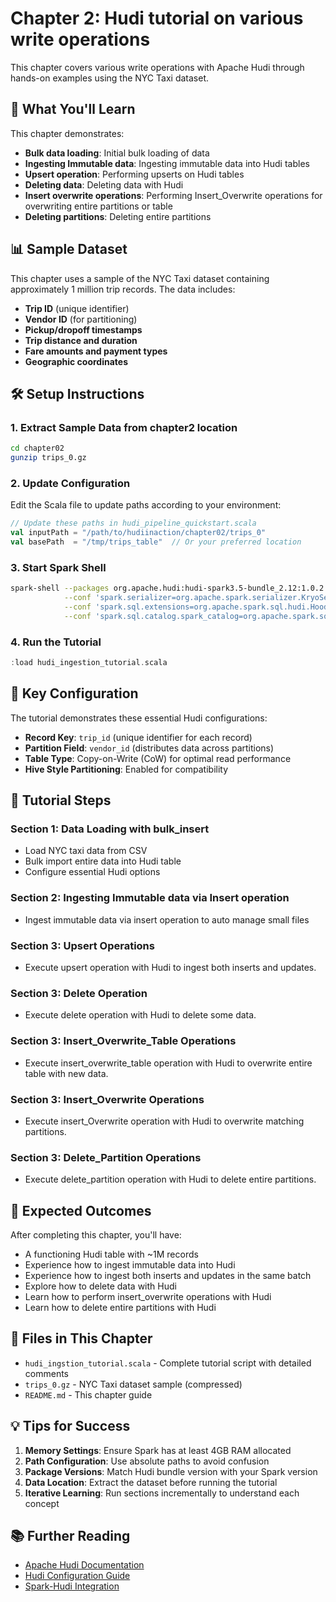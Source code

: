 # Chapter 2: Hudi tutorial on various write operations

This chapter covers various write operations with Apache Hudi through hands-on examples using the NYC Taxi dataset.

## 🚀 What You'll Learn

This chapter demonstrates:

- **Bulk data loading**: Initial bulk loading of data
- **Ingesting Immutable data**: Ingesting immutable data into Hudi tables
- **Upsert operation**: Performing upserts on Hudi tables
- **Deleting data**: Deleting data with Hudi
- **Insert overwrite operations**: Performing Insert_Overwrite operations for overwriting entire partitions or table
- **Deleting partitions**: Deleting entire partitions

## 📊 Sample Dataset

This chapter uses a sample of the NYC Taxi dataset containing approximately 1 million trip records. The data includes:

- **Trip ID** (unique identifier)
- **Vendor ID** (for partitioning)
- **Pickup/dropoff timestamps**
- **Trip distance and duration**
- **Fare amounts and payment types**
- **Geographic coordinates**

## 🛠️ Setup Instructions

### 1. Extract Sample Data from chapter2 location
```bash
cd chapter02
gunzip trips_0.gz
```

### 2. Update Configuration
Edit the Scala file to update paths according to your environment:
```scala
// Update these paths in hudi_pipeline_quickstart.scala
val inputPath = "/path/to/hudiinaction/chapter02/trips_0"
val basePath  = "/tmp/trips_table"  // Or your preferred location
```

### 3. Start Spark Shell
```bash
spark-shell --packages org.apache.hudi:hudi-spark3.5-bundle_2.12:1.0.2 \
            --conf 'spark.serializer=org.apache.spark.serializer.KryoSerializer' \
            --conf 'spark.sql.extensions=org.apache.spark.sql.hudi.HoodieSparkSessionExtension' \
            --conf 'spark.sql.catalog.spark_catalog=org.apache.spark.sql.hudi.catalog.HoodieCatalog'
```

### 4. Run the Tutorial
```scala
:load hudi_ingestion_tutorial.scala
```

## 🔧 Key Configuration

The tutorial demonstrates these essential Hudi configurations:

- **Record Key**: `trip_id` (unique identifier for each record)
- **Partition Field**: `vendor_id` (distributes data across partitions)
- **Table Type**: Copy-on-Write (CoW) for optimal read performance
- **Hive Style Partitioning**: Enabled for compatibility

## 📝 Tutorial Steps

### Section 1: Data Loading with bulk_insert
- Load NYC taxi data from CSV
- Bulk import entire data into Hudi table
- Configure essential Hudi options

### Section 2: Ingesting Immutable data via Insert operation
- Ingest immutable data via insert operation to auto manage small files

### Section 3: Upsert Operations
- Execute upsert operation with Hudi to ingest both inserts and updates.

### Section 3: Delete Operation
- Execute delete operation with Hudi to delete some data.

### Section 3: Insert_Overwrite_Table Operations
- Execute insert_overwrite_table operation with Hudi to overwrite entire table with new data.

### Section 3: Insert_Overwrite Operations
- Execute insert_Overwrite operation with Hudi to overwrite matching partitions.

### Section 3: Delete_Partition Operations
- Execute delete_partition operation with Hudi to delete entire partitions.

## 🎯 Expected Outcomes

After completing this chapter, you'll have:

- A functioning Hudi table with ~1M records
- Experience how to ingest immutable data into Hudi
- Experience how to ingest both inserts and updates in the same batch 
- Explore how to delete data with Hudi
- Learn how to perform insert_overwrite operations with Hudi 
- Learn how to delete entire partitions with Hudi

## 📁 Files in This Chapter

- `hudi_ingstion_tutorial.scala` - Complete tutorial script with detailed comments
- `trips_0.gz` - NYC Taxi dataset sample (compressed)
- `README.md` - This chapter guide

## 💡 Tips for Success

1. **Memory Settings**: Ensure Spark has at least 4GB RAM allocated
2. **Path Configuration**: Use absolute paths to avoid confusion
3. **Package Versions**: Match Hudi bundle version with your Spark version
4. **Data Location**: Extract the dataset before running the tutorial
5. **Iterative Learning**: Run sections incrementally to understand each concept

## 📚 Further Reading

- [Apache Hudi Documentation](https://hudi.apache.org/)
- [Hudi Configuration Guide](https://hudi.apache.org/docs/configurations/)
- [Spark-Hudi Integration](https://hudi.apache.org/docs/quick-start-guide/) 